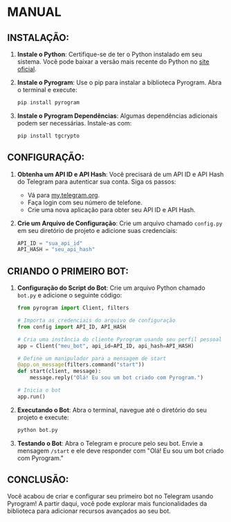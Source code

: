 # MANUAL
## INSTALAÇÃO:
1. **Instale o Python**:
   Certifique-se de ter o Python instalado em seu sistema. Você pode baixar a versão mais recente do Python no [site oficial](https://www.python.org/).

2. **Instale o Pyrogram**:
   Use o pip para instalar a biblioteca Pyrogram. Abra o terminal e execute:
   ```bash
   pip install pyrogram
   ```

3. **Instale o Pyrogram Dependências**:
   Algumas dependências adicionais podem ser necessárias. Instale-as com:
   ```bash
   pip install tgcrypto
   ```

## CONFIGURAÇÃO:
1. **Obtenha um API ID e API Hash**:
   Você precisará de um API ID e API Hash do Telegram para autenticar sua conta. Siga os passos:
   - Vá para [my.telegram.org](https://my.telegram.org).
   - Faça login com seu número de telefone.
   - Crie uma nova aplicação para obter seu API ID e API Hash.

2. **Crie um Arquivo de Configuração**:
   Crie um arquivo chamado `config.py` em seu diretório de projeto e adicione suas credenciais:
   ```python
   API_ID = "sua_api_id"
   API_HASH = "seu_api_hash"
   ```

## CRIANDO O PRIMEIRO BOT:
1. **Configuração do Script do Bot**:
   Crie um arquivo Python chamado `bot.py` e adicione o seguinte código:
   ```python
   from pyrogram import Client, filters

   # Importa as credenciais do arquivo de configuração
   from config import API_ID, API_HASH

   # Cria uma instância do cliente Pyrogram usando seu perfil pessoal
   app = Client("meu_bot", api_id=API_ID, api_hash=API_HASH)

   # Define um manipulador para a mensagem de start
   @app.on_message(filters.command("start"))
   def start(client, message):
       message.reply("Olá! Eu sou um bot criado com Pyrogram.")

   # Inicia o bot
   app.run()
   ```

2. **Executando o Bot**:
   Abra o terminal, navegue até o diretório do seu projeto e execute:
   ```bash
   python bot.py
   ```

3. **Testando o Bot**:
   Abra o Telegram e procure pelo seu bot. Envie a mensagem `/start` e ele deve responder com "Olá! Eu sou um bot criado com Pyrogram."

## CONCLUSÃO:
Você acabou de criar e configurar seu primeiro bot no Telegram usando Pyrogram! A partir daqui, você pode explorar mais funcionalidades da biblioteca para adicionar recursos avançados ao seu bot.